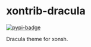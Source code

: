 # xontrib-dracula
[![pypi-badge][]][pypi] 

[pypi-badge]: https://img.shields.io/pypi/v/xontrib-dracula
[pypi]: https://pypi.org/project/xontrib-dracula


Dracula theme for xonsh.
